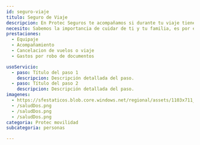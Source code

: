 ```yaml
---
id: seguro-viaje
titulo: Seguro de Viaje
descripcion: En Protec Seguros te acompañamos si durante tu viaje tienes un accidente o una enfermedad, coordinando los servicios médicos que requieras. Si no te sientes bien, recibe atención médica por medio de llamada telefónica desde donde estés para ser atendido por un experto y, de acuerdo con tu estado de salud, te orientamos de la mejor manera. Te pagamos el valor asegurado si afrontas alguna de las siguientes situaciones se te pierde o demora tu equipaje, te roban tus documentos o cancelas tu viaje. Por el WhatsApp +57 315 275 7888 opciones 1-4 puedes hacer estas reclamaciones y pedir asistencia. El seguro funciona en el mundo y te cubre en casos de emergencia justificada. Asimismo, asume el hospedaje y desplazamiento tuyo y de un acompañante si debes extender el viaje por alguna situación médica. Si mueres, tu cuerpo es trasladado al lugar donde se realicen las exequias.​​
necesito: Sabemos la importancia de cuidar de ti y tu familia, es por ello que, te brindamos las mejores opciones que te permitirán disfrutar de los momentos más especiales de tu vida con tranquilidad.
prestaciones: 
  - Equipaje
  - Acompañamiento
  - Cancelacion de vuelos o viaje
  - Gastos por robo de documentos

usoServicio:
  - paso: Título del paso 1
    descripcion: Descripción detallada del paso.
  - paso: Título del paso 2
    descripcion: Descripción detallada del paso.
imagenes:
  - https://sfestaticos.blob.core.windows.net/regional/assets/1103x711_BN_principal_21d83d7966.png
  - /saludDos.png
  - /saludDos.png
  - /saludDos.png
categoria: Protec movilidad
subcategoria: personas

---
```


